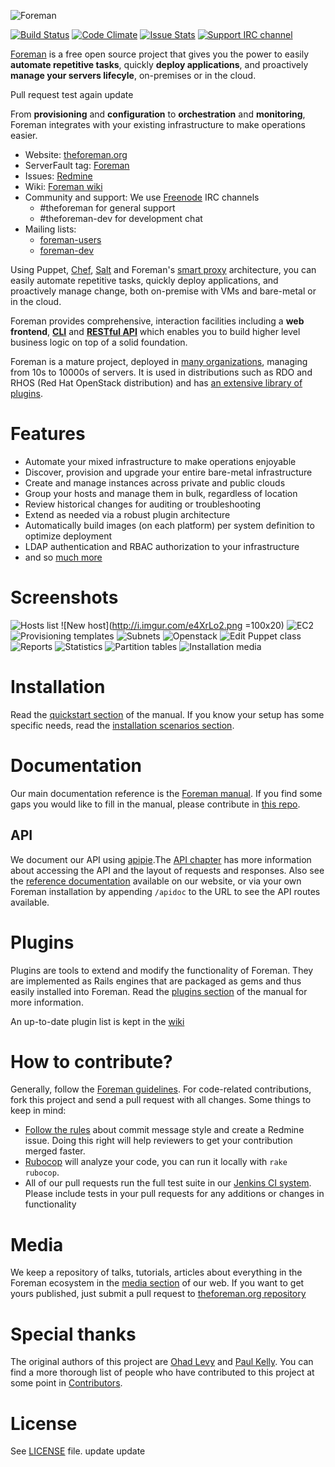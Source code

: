 ![Foreman](https://raw.githubusercontent.com/theforeman/foreman-graphics/master/logo/foreman_medium.png)

[![Build Status](http://ci.theforeman.org/buildStatus/icon?job=test_develop)](http://ci.theforeman.org/job/test_develop/)
[![Code Climate](https://codeclimate.com/github/theforeman/foreman/badges/gpa.svg)](https://codeclimate.com/github/theforeman/foreman)
[![Issue Stats](http://issuestats.com/github/theforeman/foreman/badge/pr)](http://issuestats.com/github/theforeman/foreman)
[![Support IRC channel](https://kiwiirc.com/buttons/irc.freenode.net/theforeman.png)](https://kiwiirc.com/client/irc.freenode.net/?#theforeman)

[Foreman](http://theforeman.org) is a free open source project that gives you the power to easily **automate repetitive tasks**, quickly **deploy applications**, and proactively **manage your servers lifecyle**, on-premises or in the cloud.

Pull request test
again
update

From **provisioning** and **configuration** to **orchestration** and **monitoring**, Foreman integrates with your existing infrastructure to make operations easier.

* Website: [theforeman.org](http://theforeman.org)
* ServerFault tag: [Foreman](http://serverfault.com/questions/tagged/foreman)
* Issues: [Redmine](http://projects.theforeman.org/issues)
* Wiki: [Foreman wiki](http://projects.theforeman.org/projects/foreman/wiki/About)
* Community and support: We use [Freenode](irc.freenode.net) IRC channels
    * #theforeman for general support
    * #theforeman-dev for development chat
* Mailing lists:
    * [foreman-users](https://groups.google.com/forum/?fromgroups#!forum/foreman-users)
    * [foreman-dev](https://groups.google.com/forum/?fromgroups#!forum/foreman-dev)

Using Puppet, [Chef](http://github.com/theforeman/foreman_chef), [Salt](http://github.com/theforeman/foreman_salt) and Foreman's [smart proxy](http://github.com/theforeman/smart-proxy) architecture, you can easily automate repetitive tasks, quickly deploy applications, and proactively manage change, both on-premise with VMs and bare-metal or in the cloud.

Foreman provides comprehensive, interaction facilities including a **web frontend**, [**CLI**](http://theforeman.org/manuals/1.6/index.html#4.5CommandLineInterface) and [**RESTful API**](http://theforeman.org/api_v2.html) which enables you to build higher level business logic on top of a solid foundation.

Foreman is a mature project, deployed in [many organizations](http://projects.theforeman.org/projects/foreman/wiki/Who_Uses_Foreman), managing from 10s to 10000s of servers. It is used in distributions such as RDO and RHOS (Red Hat OpenStack distribution) and has [an extensive library of plugins](http://projects.theforeman.org/projects/foreman/wiki/List_of_Plugins).

# Features
* Automate your mixed infrastructure to make operations enjoyable
* Discover, provision and upgrade your entire bare-metal infrastructure
* Create and manage instances across private and public clouds
* Group your hosts and manage them in bulk, regardless of location
* Review historical changes for auditing or troubleshooting
* Extend as needed via a robust plugin architecture
* Automatically build images (on each platform) per system definition to optimize deployment
* LDAP authentication and RBAC authorization to your infrastructure
* and so [much more](http://theforeman.org/manuals/latest/index.html)

# Screenshots
![Hosts list](http://i.imgur.com/XXCtFFH.png)
![New host](http://i.imgur.com/e4XrLo2.png =100x20)
![EC2](http://i.imgur.com/IUQ0ciM.png)
![Provisioning templates](http://i.imgur.com/sn9CzN1.png)
![Subnets](http://i.imgur.com/QNO8tdh.png)
![Openstack](http://i.imgur.com/vCwOjdv.png)
![Edit Puppet class](http://i.imgur.com/8nIJip9.png)
![Reports](http://i.imgur.com/ns7Vg1e.png)
![Statistics](http://i.imgur.com/0Hlt7wO.png)
![Partition tables](http://i.imgur.com/Pgdhlsl.png)
![Installation media](http://i.imgur.com/5Uz9LFa.png)

# Installation
Read the [quickstart section](http://theforeman.org/manuals/latest/#2.Quickstart) of the manual. If you know your setup has some specific needs, read the [installation scenarios section](http://theforeman.org/manuals/latest/#3.2.3InstallationScenarios).

# Documentation
Our main documentation reference is the [Foreman manual](http://theforeman.org/manuals/latest/). If you find some gaps you would like to fill in the manual, please contribute in [this repo](https://github.com/theforeman/theforeman.org).

## API
We document our API using [apipie](https://github.com/Apipie/apipie-rails).The [API chapter](http://theforeman.org/manuals/latest/index.html#5.1API) has more information about accessing the API and the layout of requests and responses. Also see the [reference documentation](http://theforeman.org/api_v2.html) available on our website, or via your own Foreman installation by appending `/apidoc` to the URL to see the API routes available.

# Plugins
Plugins are tools to extend and modify the functionality of Foreman. They are implemented as Rails engines that are packaged as gems and thus easily installed into Foreman. Read the [plugins section](http://theforeman.org/manuals/latest/index.html#6.Plugins) of the manual for more information.

An up-to-date plugin list is kept in the [wiki](http://projects.theforeman.org/projects/foreman/wiki/List_of_Plugins)

# How to contribute?
Generally, follow the [Foreman guidelines](http://theforeman.org/contribute.html). For code-related contributions, fork this project and send a pull request with all changes. Some things to keep in mind:
* [Follow the rules](http://theforeman.org/contribute.html#SubmitPatches) about commit message style and create a Redmine issue. Doing this right will help reviewers to get your contribution merged faster.
* [Rubocop](https://github.com/bbatsov/rubocop) will analyze your code, you can run it locally with `rake rubocop`.
* All of our pull requests run the full test suite in our [Jenkins CI system](http://ci.theforeman.org/). Please include tests in your pull requests for any additions or changes in functionality

# Media
We keep a repository of talks, tutorials, articles about everything in the Foreman ecosystem in the [media section](http://theforeman.org/media.html) of our web. If you want to get yours published, just submit a pull request to [theforeman.org repository](https://github.com/theforeman/theforeman.org)

# Special thanks

The original authors of this project are [Ohad Levy](http://github.com/ohadlevy) and [Paul Kelly](http://github.com/pikelly).
You can find a more thorough list of people who have contributed to this project at some point in [Contributors](Contributors).

# License

See [LICENSE](LICENSE) file.
update
update
